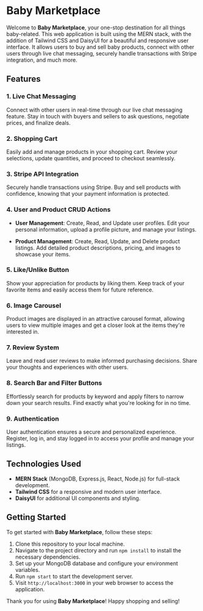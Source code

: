 # Baby Marketplace

Welcome to **Baby Marketplace**, your one-stop destination for all things baby-related. This web application is built using the MERN stack, with the addition of Tailwind CSS and DaisyUI for a beautiful and responsive user interface. It allows users to buy and sell baby products, connect with other users through live chat messaging, securely handle transactions with Stripe integration, and much more.

## Features

### 1. Live Chat Messaging
Connect with other users in real-time through our live chat messaging feature. Stay in touch with buyers and sellers to ask questions, negotiate prices, and finalize deals.

### 2. Shopping Cart
Easily add and manage products in your shopping cart. Review your selections, update quantities, and proceed to checkout seamlessly.

### 3. Stripe API Integration
Securely handle transactions using Stripe. Buy and sell products with confidence, knowing that your payment information is protected.

### 4. User and Product CRUD Actions
- **User Management**: Create, Read, and Update user profiles. Edit your personal information, upload a profile picture, and manage your listings.

- **Product Management**: Create, Read, Update, and Delete product listings. Add detailed product descriptions, pricing, and images to showcase your items.

### 5. Like/Unlike Button
Show your appreciation for products by liking them. Keep track of your favorite items and easily access them for future reference.

### 6. Image Carousel
Product images are displayed in an attractive carousel format, allowing users to view multiple images and get a closer look at the items they're interested in.

### 7. Review System
Leave and read user reviews to make informed purchasing decisions. Share your thoughts and experiences with other users.

### 8. Search Bar and Filter Buttons
Effortlessly search for products by keyword and apply filters to narrow down your search results. Find exactly what you're looking for in no time.

### 9. Authentication
User authentication ensures a secure and personalized experience. Register, log in, and stay logged in to access your profile and manage your listings.

## Technologies Used

- **MERN Stack** (MongoDB, Express.js, React, Node.js) for full-stack development.
- **Tailwind CSS** for a responsive and modern user interface.
- **DaisyUI** for additional UI components and styling.

## Getting Started

To get started with **Baby Marketplace**, follow these steps:

1. Clone this repository to your local machine.
2. Navigate to the project directory and run `npm install` to install the necessary dependencies.
3. Set up your MongoDB database and configure your environment variables.
4. Run `npm start` to start the development server.
5. Visit `http://localhost:3000` in your web browser to access the application.

Thank you for using **Baby Marketplace**! Happy shopping and selling!
